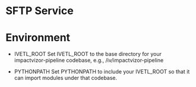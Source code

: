 # SFTP Service 

# Environment

- IVETL_ROOT
Set IVETL_ROOT to the base directory for your impactvizor-pipeline codebase,
e.g., /iv/impactvizor-pipeline

- PYTHONPATH
Set PYTHONPATH to include your IVETL_ROOT so that it can import modules under
that codebase.
